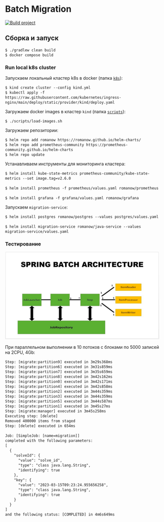 # Batch Migration

[![Build project](https://github.com/Romanow/batch-migration/actions/workflows/build.yml/badge.svg?branch=master)](https://github.com/Romanow/batch-migration/actions/workflows/build.yml)

## Сборка и запуск

```shell
$ ./gradlew clean build
$ docker compose build
```

### Run local k8s cluster

Запускаем локальный кластер k8s в docker (папка [`k8s`](k8s)):

```shell
$ kind create cluster --config kind.yml
$ kubectl apply -f https://raw.githubusercontent.com/kubernetes/ingress-nginx/main/deploy/static/provider/kind/deploy.yaml
```

Загружаем docker images в кластер `kind` (папка [`scripts`](scripts)):

```shell
$ ./scripts/load-images.sh
```

Загружаем репозитории:

```shell
$ helm repo add romanow https://romanow.github.io/helm-charts/
$ helm repo add prometheus-community https://prometheus-community.github.io/helm-charts
$ helm repo update
```

Устанавливаем инструменты для мониторинга кластера:

```shell
$ helm install kube-state-metrics prometheus-community/kube-state-metrics --set image.tag=v2.6.0 

$ helm install prometheus -f prometheus/values.yaml romanow/prometheus

$ helm install grafana -f grafana/values.yaml romanow/grafana
```

Запускаем `migration-service`:

```shell
$ helm install postgres romanow/postgres --values postgres/values.yaml      

$ helm install migration-service romanow/java-service --values migration-service/values.yaml      
```

### Тестирование

![Spring Batch Architecture](images/Spring%20Batch%20Architecture.png)

При параллельном выполнении в 10 потоков с блоками по 5000 записей на 2CPU, 4Gb:

```
Step: [migrate:partition9] executed in 3m29s368ms
Step: [migrate:partition6] executed in 3m31s859ms
Step: [migrate:partition7] executed in 3m35s659ms
Step: [migrate:partition8] executed in 3m42s162ms
Step: [migrate:partition0] executed in 3m42s171ms
Step: [migrate:partition4] executed in 3m42s858ms
Step: [migrate:partition2] executed in 3m44s359ms
Step: [migrate:partition3] executed in 3m44s359ms
Step: [migrate:partition5] executed in 3m44s587ms
Step: [migrate:partition1] executed in 3m45s27ms
Step: [migrate:manager] executed in 3m45s258ms
Executing step: [delete]
Removed 400000 items from staged
Step: [delete] executed in 654ms

Job: [SimpleJob: [name=migration]]
completed with the following parameters:
[
  {
    "solveId": {
      "value": "solve_id",
      "type": "class java.lang.String",
      "identifying": true
    },
    "key": {
      "value": "2023-03-15T09:23:24.955656258",
      "type": "class java.lang.String",
      "identifying": true
    }
  }
]
and the following status: [COMPLETED] in 4m6s649ms
```